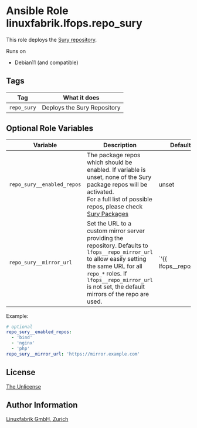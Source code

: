 # Ansible Role linuxfabrik.lfops.repo_sury

This role deploys the [Sury repository](https://deb.sury.org/).

Runs on

* Debian11 (and compatible)


## Tags

| Tag         | What it does                |
| ---         | ------------                |
| `repo_sury` | Deploys the Sury Repository |


## Optional Role Variables

| Variable | Description | Default Value |
| -------- | ----------- | ------------- |
| `repo_sury__enabled_repos` | The package repos which should be enabled. If variable is unset, none of the Sury package repos will be activated.<br>For a full list of possible repos, please check [Sury Packages](https://packages.sury.org) | unset |
| `repo_sury__mirror_url` | Set the URL to a custom mirror server providing the repository. Defaults to `lfops__repo_mirror_url` to allow easily setting the same URL for all `repo_*` roles. If `lfops__repo_mirror_url` is not set, the default mirrors of the repo are used. | `'{{ lfops__repo_mirror_url | default("") }}'` |

Example:
```yaml
# optional
repo_sury__enabled_repos:
  - 'bind'
  - 'nginx'
  - 'php'
repo_sury__mirror_url: 'https://mirror.example.com'
```


## License

[The Unlicense](https://unlicense.org/)


## Author Information

[Linuxfabrik GmbH, Zurich](https://www.linuxfabrik.ch)
